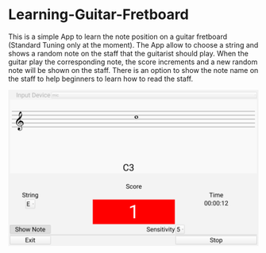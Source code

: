 # Learning-Guitar-Fretboard
This is a simple App to learn the note position on a guitar fretboard (Standard Tuning only at the moment).
The App allow to choose a string and shows a random note on the staff that the guitarist should play.
When the guitar play the corresponding note, the score increments and a new random note will be shown on the staff.
There is an option to show the note name on the staff to help beginners to learn how to read the staff.
<p align="center">
  <img src="/Screenshot.png" alt="Main Panel" width="600"/>
</p>
